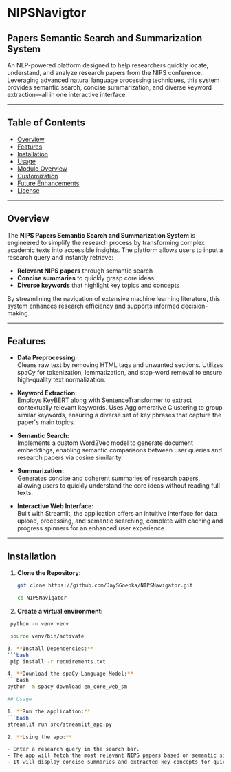 # NIPSNavigtor
## Papers Semantic Search and Summarization System

An NLP-powered platform designed to help researchers quickly locate, understand, and analyze research papers from the NIPS conference. Leveraging advanced natural language processing techniques, this system provides semantic search, concise summarization, and diverse keyword extraction—all in one interactive interface.

---

## Table of Contents

- [Overview](#overview)
- [Features](#features)
- [Installation](#installation)
- [Usage](#usage)
- [Module Overview](#module-overview)
- [Customization](#customization)
- [Future Enhancements](#future-enhancements)
- [License](#license)

---

## Overview

The **NIPS Papers Semantic Search and Summarization System** is engineered to simplify the research process by transforming complex academic texts into accessible insights. The platform allows users to input a research query and instantly retrieve:

- **Relevant NIPS papers** through semantic search
- **Concise summaries** to quickly grasp core ideas
- **Diverse keywords** that highlight key topics and concepts

By streamlining the navigation of extensive machine learning literature, this system enhances research efficiency and supports informed decision-making.

---

## Features

- **Data Preprocessing:**  
  Cleans raw text by removing HTML tags and unwanted sections. Utilizes spaCy for tokenization, lemmatization, and stop-word removal to ensure high-quality text normalization.

- **Keyword Extraction:**  
  Employs KeyBERT along with SentenceTransformer to extract contextually relevant keywords. Uses Agglomerative Clustering to group similar keywords, ensuring a diverse set of key phrases that capture the paper's main topics.

- **Semantic Search:**  
  Implements a custom Word2Vec model to generate document embeddings, enabling semantic comparisons between user queries and research papers via cosine similarity.

- **Summarization:**  
  Generates concise and coherent summaries of research papers, allowing users to quickly understand the core ideas without reading full texts.

- **Interactive Web Interface:**  
  Built with Streamlit, the application offers an intuitive interface for data upload, processing, and semantic searching, complete with caching and progress spinners for an enhanced user experience.

---

## Installation 

1. **Clone the Repository:**

   ```bash
   git clone https://github.com/JaySGoenka/NIPSNavigator.git

   cd NIPSNavigator

2. **Create a virtual environment:**

  ```bash
   python -m venv venv

   source venv/bin/activate

3. **Install Dependencies:**
  ```bash
   pip install -r requirements.txt

4. **Download the spaCy Language Model:**
  ```bash
  python -m spacy download en_core_web_sm

## Usage

1. **Run the application:**
  ```bash
  streamlit run src/streamlit_app.py

2. **Using the app:**

  - Enter a research query in the search bar.
  - The app will fetch the most relevant NIPS papers based on semantic similarity.
  - It will display concise summaries and extracted key concepts for quick insights.




